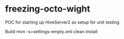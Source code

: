 # freezing-octo-wight

POC for starting up HiveServer2 as setup for unit testing


Build
mvn -s=settings-empty.xml clean install


